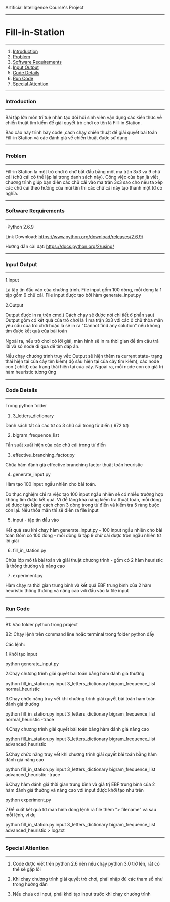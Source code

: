 Artificial Intelligence Course's Project

----------------------------------------------------------------------
# Fill-in-Station
----------------------------------------------------------------------
1. [Introduction](#introduction)
2. [Problem](#problem) 
3. [Software Requirements](#software-requirements)
4. [Input Output](#input-output)
5. [Code Details](#code-details)
6. [Run Code](#run-code)
7. [Special Attention](#special-attention)


----------------------------------------------------------------------
### Introduction
----------------------------------------------------------------------

Bài tập lớn môn trí tuệ nhân tạo đòi hỏi sinh viên vận dụng các kiến thức về chiến thuật tìm kiếm để giải quyết trò chơi có tên là Fill-in Station.

Báo cáo này trình bày code ,cách chạy chiến thuật để giải quyết bài toán Fill-in Station và các đánh giá về chiến thuật được sử dụng 


----------------------------------------------------------------------
### Problem
----------------------------------------------------------------------

Fill-in Station là một trò chơi ô chữ bắt đầu bằng một ma trân 3x3 và 9 chữ cái (chữ cái có thể lặp lại trong danh sách này). Công việc của bạn là viết chương trình giúp bạn điền các chữ cái vào ma trận 3x3 sao cho nếu ta xếp các chữ cái theo hướng của mũi tên thì các chữ cái này tạo thành một từ có nghĩa. 


----------------------------------------------------------------------
### Software Requirements
----------------------------------------------------------------------

-Python 2.6.9

Link Download: https://www.python.org/download/releases/2.6.9/

Hướng dẫn cài đặt: https://docs.python.org/2/using/

----------------------------------------------------------------------
### Input Output
----------------------------------------------------------------------

1.Input

Là tập tin đầu vào của chương trình. File input gồm 100 dòng, mỗi dòng là 1 tập gồm 9 chữ cái. File input được tạo bởi hàm generate_input.py

2.Output

Output được in ra trên cmd.( Cách chạy sẽ được nói chi tiết ở phần sau) Output gồm có kết quả của trò chơi là 1 ma trận 3x3 với các ô chữ thỏa mãn yêu cầu của trò chơi hoặc là sẽ in ra "Cannot find any solution" nếu không tìm được kết quả của bài toán

Ngoài ra, nếu trò chơi có lời giải, màn hình sẽ in ra thời gian để tìm câu trả lời và số node đi qua để tìm đáp án.

Nếu chạy chương trình truy vết: Output sẽ hiện thêm ra current state- trạng thái hiện tại của cây tìm kiếm( độ sâu hiện tại của cây tìm kiếm), các node con ( child) của trạng thái hiện tại của cây. Ngoài ra, mỗi node con có giá trị hàm heuristic tương ứng

----------------------------------------------------------------------
### Code Details
----------------------------------------------------------------------

Trong python folder

1. 3_letters_dictionary

  Danh sách tất cả các từ có 3 chữ cái trong từ điển ( 972 từ)
  
2.  bigram_frequence_list

  Tần suất xuất hiện của các chữ cái trong từ điển
  
3. effective_branching_factor.py

  Chứa hàm đánh giá effective branching factor thuật toán heuristic
  
4. generate_input.py

  Hàm tạo 100 input ngẫu nhiên cho bài toán. 
  
  Do thực nghiệm chỉ ra việc tạo 100 input ngẫu nhiên sẽ có nhiều trường hợp không tìm được kết quả. Vì để tăng khả năng kiểm tra thuật toán, mỗi dòng sẽ được tạo bằng cách chọn 3 dòng trong từ điển và kiểm tra 5 ràng buộc còn lại. Nếu thỏa mãn thì sẽ điền ra file input 
  
5. input - tập tin đầu vào

  Kết quả sau khi chạy hàm generate_input.py - 100 input ngẫu nhiên cho bài toán
  Gồm có 100 dòng - mỗi dòng là tập 9 chữ cái được trộn ngẫu nhiên từ lời giải
  
6. fill_in_station.py

  Chứa lớp mô tả bài toán và giải thuật chương trình - gồm có 2 hàm heuristic là thông thường và nâng cao
  
7. experiment.py

  Hàm chạy ra thời gian trung bình và kết quả EBF trung bình của 2 hàm heuristic thông thường và nâng cao với đầu vào là file input


----------------------------------------------------------------------
### Run Code
----------------------------------------------------------------------

B1: Vào folder python trong project

B2: Chạy lệnh trên command line hoặc terminal trong folder python đấy

Các lệnh: 

1.Khởi tạo input

python generate_input.py

2.Chạy chương trình giải quyết bài toán bằng hàm đánh giá thường 

python fill_in_station.py input 3_letters_dictionary bigram_frequence_list normal_heuristic

3.Chạy chức năng truy vết khi chương trình giải quyết bài toán hàm toán đánh giá thường

python fill_in_station.py input 3_letters_dictionary bigram_frequence_list normal_heuristic -trace

4.Chạy chương trình giải quyết bài toán bằng hàm đánh giá nâng cao

python fill_in_station.py input 3_letters_dictionary bigram_frequence_list advanced_heuristic

5.Chạy chức năng truy vết khi chương trình giải quyết bài toán bằng hàm đánh giá nâng cao

python fill_in_station.py input 3_letters_dictionary bigram_frequence_list advanced_heuristic -trace

6.Chạy hàm đánh giá thời gian trung bình và giá trị EBF trung bình của 2 hàm đánh giá thường và nâng cao với input được khởi tạo như trên

python experiment.py

7.Để xuất kết quả từ màn hình dòng lệnh ra file thêm "> filename" và sau mỗi lệnh, ví dụ

python fill_in_station.py input 3_letters_dictionary bigram_frequence_list advanced_heuristic > log.txt

----------------------------------------------------------------------
### Special Attention
----------------------------------------------------------------------

1. Code được viết trên python 2.6 nên nếu chạy python 3.0 trở lên, rất có thể sẽ gặp lỗi

2. Khi chạy chương trình giải quyết trò chơi, phải nhập đủ các tham số như trong hướng dẫn

3. Nếu chưa có input, phải khởi tạo input trước khi chạy chương trình 
